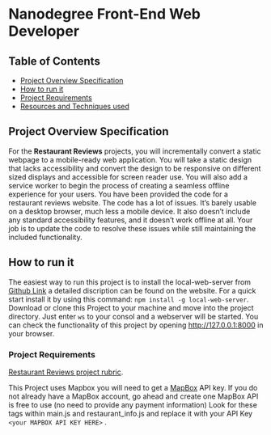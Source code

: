 # Nanodegree Front-End Web Developer

## Table of Contents

- [Project Overview Specification](#Project-Overview-Specification)
- [How to run it](#How-to-run-it)
- [Project Requirements](#Project-Requirements)
- [Resources and Techniques used](#Resources-and-Techniques-used)

## Project Overview Specification

For the **Restaurant Reviews** projects, you will incrementally convert a static webpage to a mobile-ready web application. You will take a static design that lacks accessibility and convert the design to be responsive on different sized displays and accessible for screen reader use. You will also add a service worker to begin the process of creating a seamless offline experience for your users. You have been provided the code for a restaurant reviews website. The code has a lot of issues. It’s barely usable on a desktop browser, much less a mobile device. It also doesn’t include any standard accessibility features, and it doesn’t work offline at all. Your job is to update the code to resolve these issues while still maintaining the included functionality.

## How to run it 

The easiest way to run this project is to install the local-web-server from [Github Link](https://github.com/lwsjs/local-web-server) a detailed discription can be found on the website. For a quick start install it by using this command: `npm install -g local-web-server`. Download or clone this Project to your machine and move into the project directory. Just enter `ws` to your consol and a webserver will be started. You can check the functionality of this project by opening http://127.0.0.1:8000 in your browser. 

### Project Requirements

  [Restaurant Reviews project rubric](https://review.udacity.com/#!/rubrics/1090/view).  

This Project uses Mapbox you will need to get a [MapBox](https://www.mapbox.com/install/) API key.
If you do not already have a MapBox account, go ahead and create one
MapBox API is free to use (no need to provide any payment information)
Look for these tags within main.js and restaurant_info.js and replace it with your API Key `<your MAPBOX API KEY HERE>` .